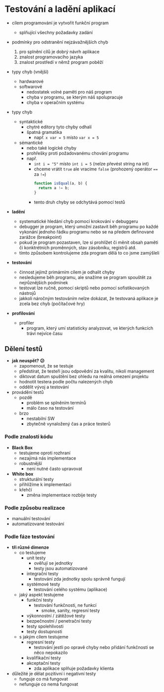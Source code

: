 # Testování a ladění aplikací

- cílem programování je vytvořit funkční program

  - splňující všechny požadavky zadání

- podmínky pro odstranění nejzávažnějších chyb
  1. pro splnění cílů je dobrý návrh aplikace
  2. znalost programovacího jazyka
  3. znalost prostředí v němž program poběží
- typy chyb (vnější)
  - hardwarové
  - softwarové
    - nedostatek volné paměti pro náš program
    - chyba v programu, se kterým náš spolupracuje
    - chyba v operačním systému
- typy chyb
  - syntaktické
    - chytré editory tyto chyby odhalí
    - špatná gramatika
      - např. `x var = 5` místo `var x = 5`
  - sémantické
    - nebo také logické chyby
    - prohřešky proti požadovanému chování programu
    - např.
      - `int i = "5"` místo `int i = 5` (nelze převést string na int)
      - chceme vrátit `true` ale vracíme `false` (prohozený operátor `==` za `!=`)
        ```js
        function isEqual(a, b) {
          return a != b;
        }
        ```
      - tento druh chyby se odchytává pomocí testů
- **ladění**
  - systematické hledání chyb pomocí krokování v debuggeru
  - debugger je program, který umožní zastavit běh programu po každé vykonání jednoho řádku programu nebo se na předem definované zarážce (breakpoint)
  - pokud je program pozastaven, lze si prohlížet či měnit obsah paměti či konktrétních proměnných, stav zásobníku, registrů atd.
  - tímto způsobem kontrolujeme zda program dělá to co jsme zamýšleli
- **testování**
  - činnost jejímž primárním cílem je odhalit chyby
  - nesledujeme běh programu, ale snažíme se program spouštět za nejrůznějších podmínek
  - testovat lze ručně, pomocí skriptů nebo pomocí sofistikovaných nástrojů
  - jakkoli náročným testováním nelze dokázat, že testovaná aplikace je zcela bez chyb (počítačové hry)
- **profilování**
  - profiler
    - program, který umí statisticky analyzovat, ve kterých funkcích tráví nejvíce času

## Dělení testů

- **jak neuspět? :confused:**
  - zapomenout, že se testuje
  - předstírat, že testeři jsou odpovědní za kvalitu, nikoli management
  - diktovat datum spuštění bez ohledu na reálná omezení projektu
  - hodnotit testera podle počtu nalezených chyb
  - oddělit vývoj a testování
- provádění testů
  - pozdě
    - problém se splněním termínů
    - málo časo na testování
  - brzo
    - nestabilní SW
    - zbytečně vynaložený čas a práce testerů

### Podle znalosti kódu

- **Black Box**
  - testujeme oproti rozhraní
  - nezajímá nás implementace
  - robustnější
    - není nutné často upravovat
- **White box**
  - strukturální testy
  - přihlížíme k implementaci
  - křehčí
    - změna implementace rozbije testy

### Podle způsobu realizace

- manuální testování
- automatizované testování

### Podle fáze testování

- **tři různé dimenze**
  - co testujeme
    - unit testy
      - ověřují se jednotky
      - testy jsou automatizované
    - integrační testy
      - testování zda jednotky spolu správně fungují
    - systémové testy
      - testování celého systému (aplikace)
  - jaký aspekt testujeme
    - funkční testy
      - testování funkčnosti, ne funkcí
        - smoke, sanity, regresní testy
    - výkonnostní / zátěžové testy
    - bezpečnostní / penetrační testy
    - testy spolehlivosti
    - testy dostupnosti
  - s jakým cílem testujeme
    - regresní testy
      - testování jestli po opravě chyby nebo přidání funkčnosti se něco nepokazilo
    - kvalifikační testy
    - akceptační testy
      - zda aplikace splňuje požadavky klienta
- důležité je dělat pozitivní i negativní testy
  - funguje co má fungovat
  - nefunguje co nemá fungovat
